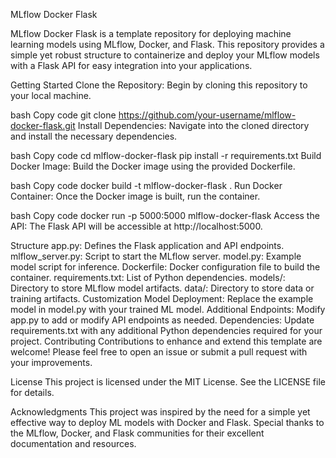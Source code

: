 MLflow Docker Flask

MLflow Docker Flask is a template repository for deploying machine learning models using MLflow, Docker, and Flask. This repository provides a simple yet robust structure to containerize and deploy your MLflow models with a Flask API for easy integration into your applications.

Getting Started
Clone the Repository: Begin by cloning this repository to your local machine.

bash
Copy code
git clone https://github.com/your-username/mlflow-docker-flask.git
Install Dependencies: Navigate into the cloned directory and install the necessary dependencies.

bash
Copy code
cd mlflow-docker-flask
pip install -r requirements.txt
Build Docker Image: Build the Docker image using the provided Dockerfile.

bash
Copy code
docker build -t mlflow-docker-flask .
Run Docker Container: Once the Docker image is built, run the container.

bash
Copy code
docker run -p 5000:5000 mlflow-docker-flask
Access the API: The Flask API will be accessible at http://localhost:5000.

Structure
app.py: Defines the Flask application and API endpoints.
mlflow_server.py: Script to start the MLflow server.
model.py: Example model script for inference.
Dockerfile: Docker configuration file to build the container.
requirements.txt: List of Python dependencies.
models/: Directory to store MLflow model artifacts.
data/: Directory to store data or training artifacts.
Customization
Model Deployment: Replace the example model in model.py with your trained ML model.
Additional Endpoints: Modify app.py to add or modify API endpoints as needed.
Dependencies: Update requirements.txt with any additional Python dependencies required for your project.
Contributing
Contributions to enhance and extend this template are welcome! Please feel free to open an issue or submit a pull request with your improvements.

License
This project is licensed under the MIT License. See the LICENSE file for details.

Acknowledgments
This project was inspired by the need for a simple yet effective way to deploy ML models with Docker and Flask.
Special thanks to the MLflow, Docker, and Flask communities for their excellent documentation and resources.
